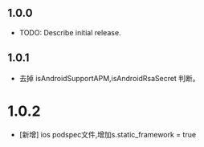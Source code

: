 <!--
 * @Author: your name
 * @Date: 2023-07-10 17:32:28
 * @LastEditTime: 2023-08-17 16:50:23
 * @LastEditors: Please set LastEditors
 * @Description: In User Settings Edit
 * @FilePath: /aliyun_arms/CHANGELOG.md
-->
## 1.0.0

* TODO: Describe initial release.

## 1.0.1 

* 去掉 isAndroidSupportAPM,isAndroidRsaSecret 判断。


# 1.0.2 

 * [新增] ios podspec文件,增加s.static_framework = true